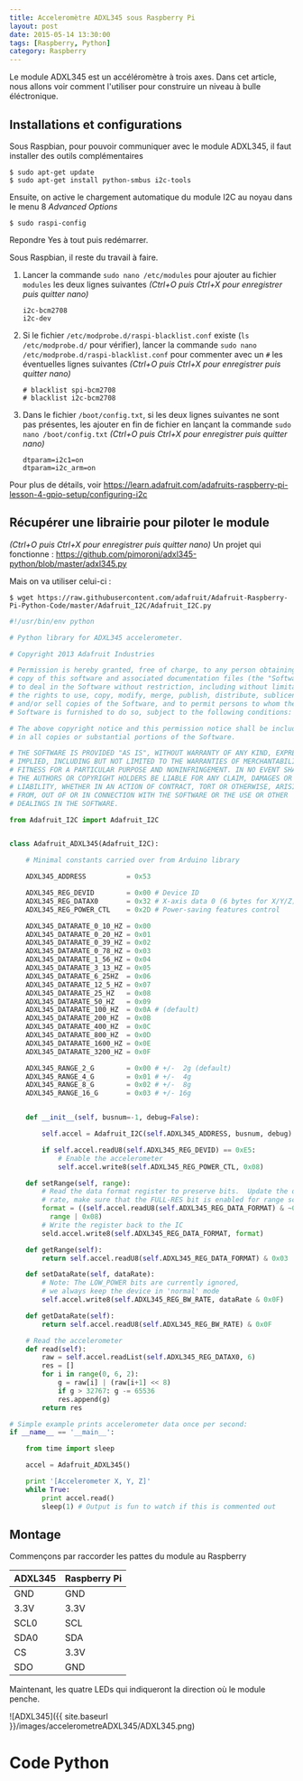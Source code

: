 ```yaml
---
title: Acceleromètre ADXL345 sous Raspberry Pi
layout: post
date: 2015-05-14 13:30:00
tags: [Raspberry, Python]
category: Raspberry
---
```


Le module ADXL345 est un accéléromètre à trois axes.
Dans cet article, nous allons voir comment l'utiliser pour construire un
niveau à bulle éléctronique.

## Installations et configurations

Sous Raspbian, pour pouvoir communiquer avec le module ADXL345,
il faut installer des outils complémentaires

```
$ sudo apt-get update
$ sudo apt-get install python-smbus i2c-tools
```

Ensuite, on active le chargement automatique du module I2C au noyau
dans le menu 8 *Advanced Options* 

```
$ sudo raspi-config
```

Repondre Yes à tout puis redémarrer.

Sous Raspbian, il reste du travail à faire.

1. Lancer la commande `sudo nano /etc/modules` pour ajouter au fichier
   `modules` les deux lignes suivantes 
   *(Ctrl+O puis Ctrl+X pour enregistrer puis quitter nano)*
   ```
   i2c-bcm2708 
   i2c-dev
   ```
2. Si le fichier `/etc/modprobe.d/raspi-blacklist.conf` existe 
   (`ls /etc/modprobe.d/` pour vérifier),
   lancer la commande `sudo nano /etc/modprobe.d/raspi-blacklist.conf` 
   pour commenter avec un `#` les éventuelles
   lignes suivantes 
   *(Ctrl+O puis Ctrl+X pour enregistrer puis quitter nano)*
   ```
   # blacklist spi-bcm2708
   # blacklist i2c-bcm2708
   ```
3. Dans le fichier `/boot/config.txt`, si les deux lignes suivantes ne sont pas présentes,
   les ajouter en fin de fichier en lançant la commande `sudo nano /boot/config.txt`
   *(Ctrl+O puis Ctrl+X pour enregistrer puis quitter nano)*
   ```
   dtparam=i2c1=on
   dtparam=i2c_arm=on
   ```

Pour plus de détails, voir https://learn.adafruit.com/adafruits-raspberry-pi-lesson-4-gpio-setup/configuring-i2c


## Récupérer une librairie pour piloter le module

*(Ctrl+O puis Ctrl+X pour enregistrer puis quitter nano)*
Un projet qui fonctionne :
https://github.com/pimoroni/adxl345-python/blob/master/adxl345.py

Mais on va utiliser celui-ci :


    $ wget https://raw.githubusercontent.com/adafruit/Adafruit-Raspberry-Pi-Python-Code/master/Adafruit_I2C/Adafruit_I2C.py

```python
#!/usr/bin/env python

# Python library for ADXL345 accelerometer.

# Copyright 2013 Adafruit Industries

# Permission is hereby granted, free of charge, to any person obtaining a
# copy of this software and associated documentation files (the "Software"),
# to deal in the Software without restriction, including without limitation
# the rights to use, copy, modify, merge, publish, distribute, sublicense,
# and/or sell copies of the Software, and to permit persons to whom the
# Software is furnished to do so, subject to the following conditions:

# The above copyright notice and this permission notice shall be included
# in all copies or substantial portions of the Software.

# THE SOFTWARE IS PROVIDED "AS IS", WITHOUT WARRANTY OF ANY KIND, EXPRESS OR
# IMPLIED, INCLUDING BUT NOT LIMITED TO THE WARRANTIES OF MERCHANTABILITY,
# FITNESS FOR A PARTICULAR PURPOSE AND NONINFRINGEMENT. IN NO EVENT SHALL
# THE AUTHORS OR COPYRIGHT HOLDERS BE LIABLE FOR ANY CLAIM, DAMAGES OR OTHER
# LIABILITY, WHETHER IN AN ACTION OF CONTRACT, TORT OR OTHERWISE, ARISING
# FROM, OUT OF OR IN CONNECTION WITH THE SOFTWARE OR THE USE OR OTHER
# DEALINGS IN THE SOFTWARE.

from Adafruit_I2C import Adafruit_I2C


class Adafruit_ADXL345(Adafruit_I2C):

    # Minimal constants carried over from Arduino library

    ADXL345_ADDRESS          = 0x53

    ADXL345_REG_DEVID        = 0x00 # Device ID
    ADXL345_REG_DATAX0       = 0x32 # X-axis data 0 (6 bytes for X/Y/Z)
    ADXL345_REG_POWER_CTL    = 0x2D # Power-saving features control

    ADXL345_DATARATE_0_10_HZ = 0x00
    ADXL345_DATARATE_0_20_HZ = 0x01
    ADXL345_DATARATE_0_39_HZ = 0x02
    ADXL345_DATARATE_0_78_HZ = 0x03
    ADXL345_DATARATE_1_56_HZ = 0x04
    ADXL345_DATARATE_3_13_HZ = 0x05
    ADXL345_DATARATE_6_25HZ  = 0x06
    ADXL345_DATARATE_12_5_HZ = 0x07
    ADXL345_DATARATE_25_HZ   = 0x08
    ADXL345_DATARATE_50_HZ   = 0x09
    ADXL345_DATARATE_100_HZ  = 0x0A # (default)
    ADXL345_DATARATE_200_HZ  = 0x0B
    ADXL345_DATARATE_400_HZ  = 0x0C
    ADXL345_DATARATE_800_HZ  = 0x0D
    ADXL345_DATARATE_1600_HZ = 0x0E
    ADXL345_DATARATE_3200_HZ = 0x0F

    ADXL345_RANGE_2_G        = 0x00 # +/-  2g (default)
    ADXL345_RANGE_4_G        = 0x01 # +/-  4g
    ADXL345_RANGE_8_G        = 0x02 # +/-  8g
    ADXL345_RANGE_16_G       = 0x03 # +/- 16g


    def __init__(self, busnum=-1, debug=False):

        self.accel = Adafruit_I2C(self.ADXL345_ADDRESS, busnum, debug)

        if self.accel.readU8(self.ADXL345_REG_DEVID) == 0xE5:
            # Enable the accelerometer
            self.accel.write8(self.ADXL345_REG_POWER_CTL, 0x08)

    def setRange(self, range):
        # Read the data format register to preserve bits.  Update the data
        # rate, make sure that the FULL-RES bit is enabled for range scaling
        format = ((self.accel.readU8(self.ADXL345_REG_DATA_FORMAT) & ~0x0F) |
          range | 0x08)
        # Write the register back to the IC
        seld.accel.write8(self.ADXL345_REG_DATA_FORMAT, format)

    def getRange(self):
        return self.accel.readU8(self.ADXL345_REG_DATA_FORMAT) & 0x03

    def setDataRate(self, dataRate):
        # Note: The LOW_POWER bits are currently ignored,
        # we always keep the device in 'normal' mode
        self.accel.write8(self.ADXL345_REG_BW_RATE, dataRate & 0x0F)

    def getDataRate(self):
        return self.accel.readU8(self.ADXL345_REG_BW_RATE) & 0x0F

    # Read the accelerometer
    def read(self):
        raw = self.accel.readList(self.ADXL345_REG_DATAX0, 6)
        res = []
        for i in range(0, 6, 2):
            g = raw[i] | (raw[i+1] << 8)
            if g > 32767: g -= 65536
            res.append(g)
        return res

# Simple example prints accelerometer data once per second:
if __name__ == '__main__':

    from time import sleep

    accel = Adafruit_ADXL345()

    print '[Accelerometer X, Y, Z]'
    while True:
        print accel.read()
        sleep(1) # Output is fun to watch if this is commented out
```

## Montage

Commençons par raccorder les pattes du module au Raspberry

ADXL345 | Raspberry Pi
--------|-------------
   GND  | GND
  3.3V  | 3.3V
  SCL0  | SCL
  SDA0  | SDA
    CS  | 3.3V
   SDO  | GND

Maintenant, les quatre LEDs qui indiqueront la direction où le module penche.

![ADXL345]({{ site.baseurl }}/images/accelerometreADXL345/ADXL345.png)

# Code Python

